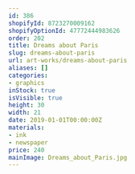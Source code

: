 ```yaml
---
id: 386
shopifyId: 8723270009162
shopifyOptionId: 47772444983626
order: 202
title: Dreams about Paris
slug: dreams-about-paris
url: art-works/dreams-about-paris
aliases: []
categories:
- graphics
inStock: true
isVisible: true
height: 30
width: 21
date: 2019-01-01T00:00:00Z
materials:
- ink
- newspaper
price: 240
mainImage: Dreams_about_Paris.jpg
---
```

